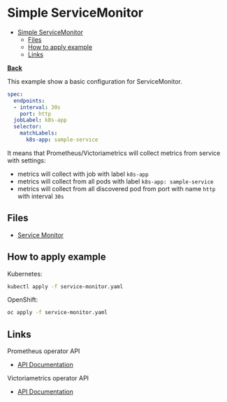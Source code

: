 # Simple ServiceMonitor

* [Simple ServiceMonitor](#simple-servicemonitor)
  * [Files](#files)
  * [How to apply example](#how-to-apply-example)
  * [Links](#links)

**[Back](../../README.md)**

This example show a basic configuration for ServiceMonitor.

```yaml
spec:
  endpoints:
  - interval: 30s
    port: http
  jobLabel: k8s-app
  selector:
    matchLabels:
      k8s-app: sample-service
```

It means that Prometheus/Victoriametrics will collect metrics from service with settings:

* metrics will collect with job with label `k8s-app`
* metrics will collect from all pods with label `k8s-app: sample-service`
* metrics will collect from all discovered pod from port with name `http` with interval `30s`

## Files

* [Service Monitor](service-monitor.yaml)

## How to apply example

Kubernetes:

```bash
kubectl apply -f service-monitor.yaml
```

OpenShift:

```bash
oc apply -f service-monitor.yaml
```

## Links

Prometheus operator API

* [API Documentation](https://github.com/prometheus-operator/prometheus-operator/blob/v0.79.2/Documentation/api.md)

Victoriametrics operator API

* [API Documentation](https://docs.victoriametrics.com/operator/api.html)
